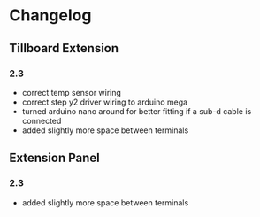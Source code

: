 # Changelog

## Tillboard Extension

### 2.3

* correct temp sensor wiring
* correct step y2 driver wiring to arduino mega
* turned arduino nano around for better fitting if a sub-d cable is connected
* added slightly more space between terminals

## Extension Panel

### 2.3

* added slightly more space between terminals

